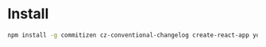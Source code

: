 # Install

```bash
npm install -g commitizen cz-conventional-changelog create-react-app yo gulp-webapp
```

